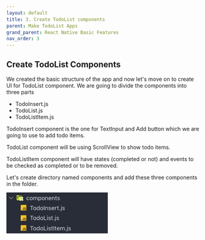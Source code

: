 ```yaml
---
layout: default
title: 3. Create TodoList components
parent: Make TodoList Apps
grand_parent: React Native Basic Features
nav_order: 3
---
```


## Create TodoList Components

We created the basic structure of the app and now let's move on to create UI for TodoList  component. We are going to divide the components into three parts

- TodoInsert.js
- TodoList.js
- TodoListItem.js

TodoInsert component is the one for TextInput and Add button which we are going to use to add todo items.

TodoList component will be using ScrollView to show todo items.

TodoListItem component will have states (completed or not) and events to be checked as completed or to be removed.

Let's create directory named components and add these three components in the folder.

![](../images/components.png "components.png")

